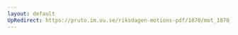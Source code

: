 ```yaml
---
layout: default
UpRedirect: https://pruto.im.uu.se/riksdagen-motions-pdf/1870/mot_1870__fk__30.pdf
---
```

